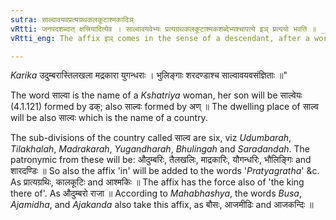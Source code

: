 ```yaml
---
sutra: साल्वावयवप्रत्यग्रथकलकूटाश्मकादिञ्
vRtti: जनपदशब्दात् क्षत्त्रियादित्येव । साल्वावयवेभ्यः प्रत्यग्रथकलकूटाश्मकशब्देभ्यश्चापत्ये इञ् प्रत्ययो भवति ॥ _Karika_ उदुम्बरास्तिलखला मद्रकारा युगन्धराः । भुलिङ्गाः शरदण्डाश्च साल्वावयवसंज्ञिताः ॥
vRtti_eng: The affix इञ् comes in the sense of a descendant, after a word which denotes any subdivision of the country of _Salva_; and after the words '_Pratyagratha_', '_Kalakuta_', and '_Asmaka_', when these are names of countries and of _Kshatriya_ tribes.

---
```

_Karika_
उदुम्बरास्तिलखला मद्रकारा युगन्धराः ।
भुलिङ्गाः शरदण्डाश्च साल्वावयवसंज्ञिताः ॥"

The word साल्वा is the name of a _Kshatriya_ woman, her son will be साल्वेयः (4.1.121) formed by ढक्; also साल्वः formed by अण् ॥ The dwelling place of साल्व will be also साल्वः which is the name of a country.

The sub-divisions of the country called साल्व are six, viz _Udumbarah_, _Tilakhalah_, _Madrakarah_, _Yugandharah_, _Bhulingah_ and _Saradandah_. The patronymic from these will be: औदुम्बरिः, तैलखलिः, माद्रकारिः, यौगन्धरिः, भौलिङ्गिः and शारदण्डिः ॥ So also the affix 'in' will be added to the words '_Pratyagratha_' &c. As प्रात्यग्रथिः, कालकूटिः and आश्मकिः ॥ The affix has the force also of 'the king there of'. As औदुम्बरो राजा ॥ According to _Mahabhashya_, the words _Busa_, _Ajamidha_, and _Ajakanda_ also take this affix, as बौसः, आजमीढिः and आजकन्दिः ॥